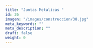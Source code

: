 ```yaml
---
title: "Juntas Metalicas "
id: 26
imagen: "/images/construccion/38.jpg"
meta_keywords: ""
meta_description: ""
draft: false
weight: 0
---
```

